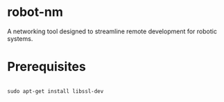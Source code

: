 # robot-nm
A networking tool designed to streamline remote development for robotic systems.

# Prerequisites
```

sudo apt-get install libssl-dev
```
